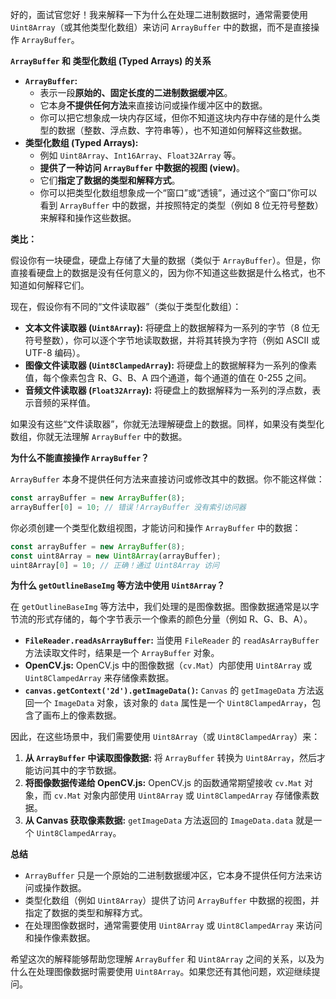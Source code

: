 好的，面试官您好！我来解释一下为什么在处理二进制数据时，通常需要使用 `Uint8Array`（或其他类型化数组）来访问 `ArrayBuffer` 中的数据，而不是直接操作 `ArrayBuffer`。

**`ArrayBuffer` 和 类型化数组 (Typed Arrays) 的关系**

*   **`ArrayBuffer`:**
    *   表示一段**原始的、固定长度的二进制数据缓冲区**。
    *   它本身**不提供任何方法**来直接访问或操作缓冲区中的数据。
    *   你可以把它想象成一块内存区域，但你不知道这块内存中存储的是什么类型的数据（整数、浮点数、字符串等），也不知道如何解释这些数据。
*   **类型化数组 (Typed Arrays):**
    *   例如 `Uint8Array`、`Int16Array`、`Float32Array` 等。
    *   **提供了一种访问 `ArrayBuffer` 中数据的视图 (view)**。
    *   它们**指定了数据的类型和解释方式**。
    *   你可以把类型化数组想象成一个“窗口”或“透镜”，通过这个“窗口”你可以看到 `ArrayBuffer` 中的数据，并按照特定的类型（例如 8 位无符号整数）来解释和操作这些数据。

**类比：**

假设你有一块硬盘，硬盘上存储了大量的数据（类似于 `ArrayBuffer`）。但是，你直接看硬盘上的数据是没有任何意义的，因为你不知道这些数据是什么格式，也不知道如何解释它们。

现在，假设你有不同的“文件读取器”（类似于类型化数组）：

*   **文本文件读取器 (`Uint8Array`):**  将硬盘上的数据解释为一系列的字节（8 位无符号整数），你可以逐个字节地读取数据，并将其转换为字符（例如 ASCII 或 UTF-8 编码）。
*   **图像文件读取器 (`Uint8ClampedArray`):**  将硬盘上的数据解释为一系列的像素值，每个像素包含 R、G、B、A 四个通道，每个通道的值在 0-255 之间。
*   **音频文件读取器 (`Float32Array`):**  将硬盘上的数据解释为一系列的浮点数，表示音频的采样值。

如果没有这些“文件读取器”，你就无法理解硬盘上的数据。同样，如果没有类型化数组，你就无法理解 `ArrayBuffer` 中的数据。

**为什么不能直接操作 `ArrayBuffer`？**

`ArrayBuffer` 本身不提供任何方法来直接访问或修改其中的数据。你不能这样做：

```javascript
const arrayBuffer = new ArrayBuffer(8);
arrayBuffer[0] = 10; // 错误！ArrayBuffer 没有索引访问器
```

你必须创建一个类型化数组视图，才能访问和操作 `ArrayBuffer` 中的数据：

```javascript
const arrayBuffer = new ArrayBuffer(8);
const uint8Array = new Uint8Array(arrayBuffer);
uint8Array[0] = 10; // 正确！通过 Uint8Array 访问
```

**为什么 `getOutlineBaseImg` 等方法中使用 `Uint8Array`？**

在 `getOutlineBaseImg` 等方法中，我们处理的是图像数据。图像数据通常是以字节流的形式存储的，每个字节表示一个像素的颜色分量（例如 R、G、B、A）。

*   **`FileReader.readAsArrayBuffer`:**  当使用 `FileReader` 的 `readAsArrayBuffer` 方法读取文件时，结果是一个 `ArrayBuffer` 对象。
*   **OpenCV.js:**  OpenCV.js 中的图像数据（`cv.Mat`）内部使用 `Uint8Array` 或 `Uint8ClampedArray` 来存储像素数据。
*   **`canvas.getContext('2d').getImageData()`:**  `Canvas` 的 `getImageData` 方法返回一个 `ImageData` 对象，该对象的 `data` 属性是一个 `Uint8ClampedArray`，包含了画布上的像素数据。

因此，在这些场景中，我们需要使用 `Uint8Array`（或 `Uint8ClampedArray`）来：

1.  **从 `ArrayBuffer` 中读取图像数据:**  将 `ArrayBuffer` 转换为 `Uint8Array`，然后才能访问其中的字节数据。
2.  **将图像数据传递给 OpenCV.js:**  OpenCV.js 的函数通常期望接收 `cv.Mat` 对象，而 `cv.Mat` 对象内部使用 `Uint8Array` 或 `Uint8ClampedArray` 存储像素数据。
3.  **从 Canvas 获取像素数据:**  `getImageData` 方法返回的 `ImageData.data` 就是一个 `Uint8ClampedArray`。

**总结**

*   `ArrayBuffer` 只是一个原始的二进制数据缓冲区，它本身不提供任何方法来访问或操作数据。
*   类型化数组（例如 `Uint8Array`）提供了访问 `ArrayBuffer` 中数据的视图，并指定了数据的类型和解释方式。
*   在处理图像数据时，通常需要使用 `Uint8Array` 或 `Uint8ClampedArray` 来访问和操作像素数据。

希望这次的解释能够帮助您理解 `ArrayBuffer` 和 `Uint8Array` 之间的关系，以及为什么在处理图像数据时需要使用 `Uint8Array`。如果您还有其他问题，欢迎继续提问。
